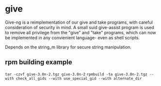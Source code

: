 give
====
Give-ng is a reimplementation of our give and take programs, with careful
consideration of security in mind.  A small suid give-assist program is
used to remove all privilege from the "give" and "take" programs, which
can now be implemented in any convienient language- even as shell scripts.

Depends on the string_m library for secure string manipulation.

rpm building example
--------------------

```tar -czvf give-3.0n-2.tgz give-3.0n-2```
```rpmbuild -ta give-3.0n-2.tgz --with check_all_gids --with use_special_gid --with alternate_dir```
